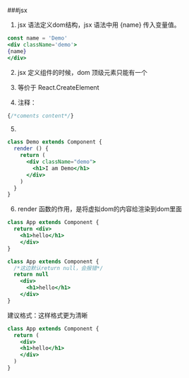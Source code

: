 ###jsx
1. jsx  语法定义dom结构，jsx 语法中用 {name}  传入变量值。
```jsx
const name = 'Demo'
<div className='demo'>
{name}
</div>


```
2. jsx 定义组件的时候，dom 顶级元素只能有一个

3. 等价于 React.CreateElement

4. 注释：
```jsx
{/*coments content*/}
```

5.
```jsx
class Demo extends Component {
  render () {
    return (
      <div className="demo">
        <h1>I am Demo</h1>
      </div>
    )
  }
}
```

6. render 函数的作用，是将虚拟dom的内容给渲染到dom里面
```jsx
class App extends Component {
  return <div>
    <h1>hello</h1>
    </div>
}
```
```jsx
class App extends Component {
  /*这边默认return null，会报错*/
  return null
    <div>
      <h1>hello</h1>
    </div>
}
```
建议格式：这样格式更为清晰
```jsx
class App extends Component {
  return (
    <div>
    <h1>hello</h1>
    </div>
  )
}

```
